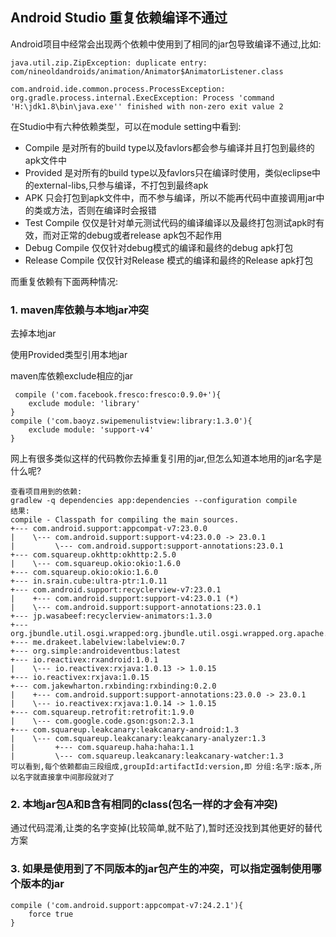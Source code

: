 
Android Studio 重复依赖编译不通过
---------------------
Android项目中经常会出现两个依赖中使用到了相同的jar包导致编译不通过,比如:

    java.util.zip.ZipException: duplicate entry: com/nineoldandroids/animation/Animator$AnimatorListener.class

    com.android.ide.common.process.ProcessException: org.gradle.process.internal.ExecException: Process 'command 'H:\jdk1.8\bin\java.exe'' finished with non-zero exit value 2

在Studio中有六种依赖类型，可以在module setting中看到:

- Compile 是对所有的build type以及favlors都会参与编译并且打包到最终的apk文件中
- Provided 是对所有的build type以及favlors只在编译时使用，类似eclipse中的external-libs,只参与编译，不打包到最终apk
- APK 只会打包到apk文件中，而不参与编译，所以不能再代码中直接调用jar中的类或方法，否则在编译时会报错
- Test Compile 仅仅是针对单元测试代码的编译编译以及最终打包测试apk时有效，而对正常的debug或者release apk包不起作用
- Debug Compile 仅仅针对debug模式的编译和最终的debug apk打包
- Release Compile 仅仅针对Release 模式的编译和最终的Release apk打包

而重复依赖有下面两种情况:

### 1. maven库依赖与本地jar冲突

去掉本地jar

使用Provided类型引用本地jar

maven库依赖exclude相应的jar

     compile ('com.facebook.fresco:fresco:0.9.0+'){
        exclude module: 'library'
    }
    compile ('com.baoyz.swipemenulistview:library:1.3.0'){
        exclude module: 'support-v4'
    }

 网上有很多类似这样的代码教你去掉重复引用的jar,但怎么知道本地用的jar名字是什么呢?


    查看项目用到的依赖:
    gradlew -q dependencies app:dependencies --configuration compile
    结果:
    compile - Classpath for compiling the main sources.
    +--- com.android.support:appcompat-v7:23.0.0
    |    \--- com.android.support:support-v4:23.0.0 -> 23.0.1
    |         \--- com.android.support:support-annotations:23.0.1
    +--- com.squareup.okhttp:okhttp:2.5.0
    |    \--- com.squareup.okio:okio:1.6.0
    +--- com.squareup.okio:okio:1.6.0
    +--- in.srain.cube:ultra-ptr:1.0.11
    +--- com.android.support:recyclerview-v7:23.0.1
    |    +--- com.android.support:support-v4:23.0.1 (*)
    |    \--- com.android.support:support-annotations:23.0.1
    +--- jp.wasabeef:recyclerview-animators:1.3.0
    +--- org.jbundle.util.osgi.wrapped:org.jbundle.util.osgi.wrapped.org.apache.http.client:4.1.2
    +--- me.drakeet.labelview:labelview:0.7
    +--- org.simple:androideventbus:latest
    +--- io.reactivex:rxandroid:1.0.1	
    |    \--- io.reactivex:rxjava:1.0.13 -> 1.0.15
    +--- io.reactivex:rxjava:1.0.15
    +--- com.jakewharton.rxbinding:rxbinding:0.2.0
    |    +--- com.android.support:support-annotations:23.0.0 -> 23.0.1
    |    \--- io.reactivex:rxjava:1.0.14 -> 1.0.15
    +--- com.squareup.retrofit:retrofit:1.9.0
    |    \--- com.google.code.gson:gson:2.3.1
    +--- com.squareup.leakcanary:leakcanary-android:1.3
    |    \--- com.squareup.leakcanary:leakcanary-analyzer:1.3
    |         +--- com.squareup.haha:haha:1.1
    |         \--- com.squareup.leakcanary:leakcanary-watcher:1.3
    可以看到,每个依赖都由三段组成,groupId:artifactId:version,即 分组:名字:版本,所以名字就直接拿中间那段就对了
### 2. 本地jar包A和B含有相同的class(包名一样的才会有冲突)

通过代码混淆,让类的名字变掉(比较简单,就不贴了),暂时还没找到其他更好的替代方案

### 3. 如果是使用到了不同版本的jar包产生的冲突，可以指定强制使用哪个版本的jar

```
compile ('com.android.support:appcompat-v7:24.2.1'){
    force true
}
```

